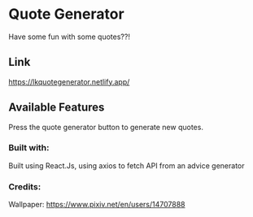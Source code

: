 # Quote Generator

Have some fun with some quotes??!

## Link
https://lkquotegenerator.netlify.app/

## Available Features

Press the quote generator button to generate new quotes.

### Built with:

Built using React.Js, using axios to fetch API from an advice generator

### Credits:

Wallpaper: https://www.pixiv.net/en/users/14707888 
